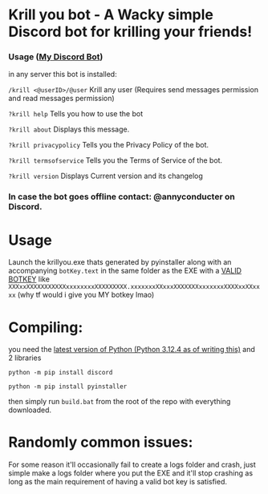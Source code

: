 # Krill you bot - A Wacky simple Discord bot for krilling your friends!

### Usage ([My Discord Bot](https://discord.com/oauth2/authorize?client_id=1262532595770589214&permissions=292057852928&integration_type=0&scope=bot))

in any server this bot is installed:

`/krill <@userID>/@user` Krill any user (Requires send messages permission and read messages permission)

`?krill help` Tells you how to use the bot

`?krill about` Displays this message.

`?krill privacypolicy` Tells you the Privacy Policy of the bot.

`?krill termsofservice` Tells you the Terms of Service of the bot.

`?krill version` Displays Current version and its changelog

### In case the bot goes offline contact: @annyconducter on Discord.

# Usage

Launch the krillyou.exe thats generated by pyinstaller along with an accompanying `botKey.text` in the same folder as the EXE with a [VALID BOTKEY](https://discord.com/developers/docs/quick-start/getting-started)
like `XXXxxXXXXXXXXXXXxxxxxxxxXXXXXXXXX.xxxxxxxXXxxxXXXXXXXxxxxxxxXXXXxxXXxxxx` (why tf would i give you MY botkey lmao)

# Compiling:

you need the [latest version of Python (Python 3.12.4 as of writing this)](https://www.python.org/downloads/) and 2 libraries

`python -m pip install discord`

`python -m pip install pyinstaller`

then simply run `build.bat` from the root of the repo with everything downloaded.

# Randomly common issues:

For some reason it'll occasionally fail to create a logs folder and crash, just simple make a logs folder where you put the EXE and it'll stop crashing as long as the main requirement of having a valid bot key is satisfied.